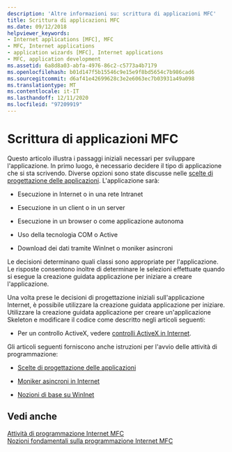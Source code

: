 ```yaml
---
description: 'Altre informazioni su: scrittura di applicazioni MFC'
title: Scrittura di applicazioni MFC
ms.date: 09/12/2018
helpviewer_keywords:
- Internet applications [MFC], MFC
- MFC, Internet applications
- application wizards [MFC], Internet applications
- MFC, application development
ms.assetid: 6a8d8a03-abfa-4976-86c2-c5773a4b7179
ms.openlocfilehash: b01d147f5b15546c9e15e9f8bd5654c7b986cad6
ms.sourcegitcommit: d6af41e42699628c3e2e6063ec7b03931a49a098
ms.translationtype: MT
ms.contentlocale: it-IT
ms.lasthandoff: 12/11/2020
ms.locfileid: "97209919"
---
```

# <a name="writing-mfc-applications"></a>Scrittura di applicazioni MFC

Questo articolo illustra i passaggi iniziali necessari per sviluppare l'applicazione. In primo luogo, è necessario decidere il tipo di applicazione che si sta scrivendo. Diverse opzioni sono state discusse nelle [scelte di progettazione delle applicazioni](../mfc/application-design-choices.md). L'applicazione sarà:

- Esecuzione in Internet o in una rete Intranet

- Esecuzione in un client o in un server

- Esecuzione in un browser o come applicazione autonoma

- Uso della tecnologia COM o Active

- Download dei dati tramite WinInet o moniker asincroni

Le decisioni determinano quali classi sono appropriate per l'applicazione. Le risposte consentono inoltre di determinare le selezioni effettuate quando si esegue la creazione guidata applicazione per iniziare a creare l'applicazione.

Una volta prese le decisioni di progettazione iniziali sull'applicazione Internet, è possibile utilizzare la creazione guidata applicazione per iniziare. Utilizzare la creazione guidata applicazione per creare un'applicazione Skeleton e modificare il codice come descritto negli articoli seguenti:

- Per un controllo ActiveX, vedere [controlli ActiveX in Internet](../mfc/activex-controls-on-the-internet.md).

Gli articoli seguenti forniscono anche istruzioni per l'avvio delle attività di programmazione:

- [Scelte di progettazione delle applicazioni](../mfc/application-design-choices.md)

- [Moniker asincroni in Internet](../mfc/asynchronous-monikers-on-the-internet.md)

- [Nozioni di base su WinInet](../mfc/wininet-basics.md)

## <a name="see-also"></a>Vedi anche

[Attività di programmazione Internet MFC](../mfc/mfc-internet-programming-tasks.md)<br/>
[Nozioni fondamentali sulla programmazione Internet MFC](../mfc/mfc-internet-programming-basics.md)
